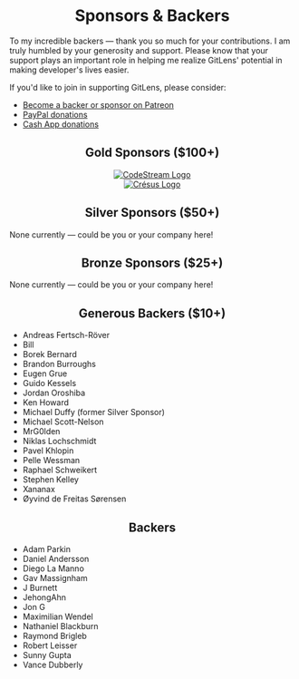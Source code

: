 <h1 align="center">Sponsors &amp; Backers</h1>

To my incredible backers &mdash; thank you so much for your contributions. I am truly humbled by your generosity and support. Please know that your support plays an important role in helping me realize GitLens' potential in making developer's lives easier.

If you'd like to join in supporting GitLens, please consider:

- [Become a backer or sponsor on Patreon](https://www.patreon.com/eamodio)
- [PayPal donations](https://www.paypal.me/eamodio)
- [Cash App donations](https://www.paypal.me/eamodio)

<h2 align="center">Gold Sponsors ($100+)</h2>

<p align="center" style="margin: 0 10%">
  <a title="Try CodeStream" href="https://codestream.com/?utm_source=vscmarket&utm_medium=banner&utm_campaign=gitlens"><img src="https://raw.githubusercontent.com/eamodio/vscode-gitlens/master/images/docs/sponsors/codestream-light.png" alt="CodeStream Logo"/></a>
</p>

<p align="center" style="margin: 0 10%">
  <a title="Visit Crésus" href="https://cresus.ch"><img src="https://raw.githubusercontent.com/eamodio/vscode-gitlens/master/images/docs/sponsors/cresus.png" alt="Crésus Logo"/></a>
</p>

<h2 align="center">Silver Sponsors ($50+)</h2>

None currently &mdash; could be you or your company here!

<h2 align="center">Bronze Sponsors ($25+)</h2>

None currently &mdash; could be you or your company here!

<h2 align="center">Generous Backers ($10+)</h2>

- Andreas Fertsch-Röver
- Bill
- Borek Bernard
- Brandon Burroughs
- Eugen Grue
- Guido Kessels
- Jordan Oroshiba
- Ken Howard
- Michael Duffy (former Silver Sponsor)
- Michael Scott-Nelson
- MrG0lden
- Niklas Lochschmidt
- Pavel Khlopin
- Pelle Wessman
- Raphael Schweikert
- Stephen Kelley
- Xananax
- Øyvind de Freitas Sørensen

<h2 align="center">Backers</h2>

- Adam Parkin
- Daniel Andersson
- Diego La Manno
- Gav Massignham
- J Burnett
- JehongAhn
- Jon G
- Maximilian Wendel
- Nathaniel Blackburn
- Raymond Brigleb
- Robert Leisser
- Sunny Gupta
- Vance Dubberly
